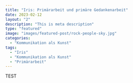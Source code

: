 ```yaml
---
title: "Iris: Primärarbeit und primäre Gedankenarbeit"
date: 2023-02-12
layout: "2"
description: "This is meta description"
type: "featured"
image: "images/featured-post/rock-people-sky.jpg"
categories: 
  - "Kommunikation als Kunst"
tags:
  - "Iris"
  - "Kommunikation als Kunst"
  - "Primärarbeit"
---
```


TEST